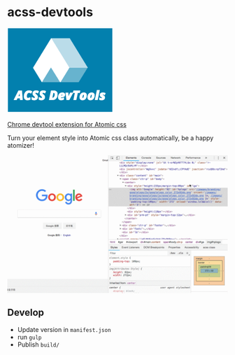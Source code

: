# acss-devtools

![Logo](./images/acss_devtools_small.png)

[Chrome devtool extension for Atomic css](https://chrome.google.com/webstore/detail/atomic-css-devtool/dpkcndhnanpdlppppalhnhfbokhicdmi?utm_source=gmail)

Turn your element style into Atomic css class automatically, be a happy atomizer!

![demo](./images/devtools-acss-demo.gif)

## Develop

* Update version in `manifest.json`
* run `gulp`
* Publish `build/`